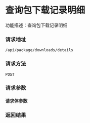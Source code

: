 # 查询包下载记录明细
功能描述：查询包下载记录明细

### 请求地址
```
/api/package/downloads/details
```

### 请求方法
`POST`
### 请求参数



#### 请求体参数
### 返回结果

